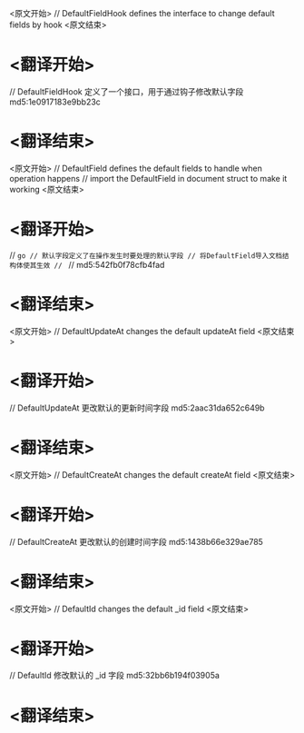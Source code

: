 
<原文开始>
// DefaultFieldHook defines the interface to change default fields by hook
<原文结束>

# <翻译开始>
// DefaultFieldHook 定义了一个接口，用于通过钩子修改默认字段 md5:1e0917183e9bb23c
# <翻译结束>


<原文开始>
// DefaultField defines the default fields to handle when operation happens
// import the DefaultField in document struct to make it working
<原文结束>

# <翻译开始>
// ```go
// 默认字段定义了在操作发生时要处理的默认字段
// 将DefaultField导入文档结构体使其生效
// ```
// md5:542fb0f78cfb4fad
# <翻译结束>


<原文开始>
// DefaultUpdateAt changes the default updateAt field
<原文结束>

# <翻译开始>
// DefaultUpdateAt 更改默认的更新时间字段 md5:2aac31da652c649b
# <翻译结束>


<原文开始>
// DefaultCreateAt changes the default createAt field
<原文结束>

# <翻译开始>
// DefaultCreateAt 更改默认的创建时间字段 md5:1438b66e329ae785
# <翻译结束>


<原文开始>
// DefaultId changes the default _id field
<原文结束>

# <翻译开始>
// DefaultId 修改默认的 _id 字段 md5:32bb6b194f03905a
# <翻译结束>

